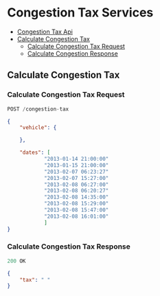 # Congestion Tax Services

- [Congestion Tax Api](congestion-tax-api)
 - [Calculate Congestion Tax](#calculate-congestion-tax)
    - [Calculate Congestion Tax Request](#calculate-congestion-tax-request)
    - [Calculate Congestion Response](#calculate-congestion-tax-response)


## Calculate Congestion Tax

### Calculate Congestion Tax Request

```js
POST /congestion-tax
```

```json
{
    "vehicle": {

    },

    "dates": [
            "2013-01-14 21:00:00"
            "2013-01-15 21:00:00"
            "2013-02-07 06:23:27"
            "2013-02-07 15:27:00"
            "2013-02-08 06:27:00"
            "2013-02-08 06:20:27"
            "2013-02-08 14:35:00"
            "2013-02-08 15:29:00"
            "2013-02-08 15:47:00"
            "2013-02-08 16:01:00"
            ]
}
```

### Calculate Congestion Tax Response

```js
200 OK
```

```json
{
    "tax": " "
}
```
